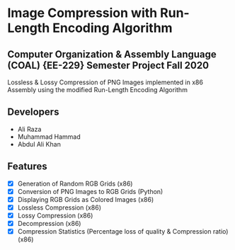 # Image Compression with Run-Length Encoding Algorithm
## Computer Organization & Assembly Language (COAL) {EE-229} Semester Project Fall 2020
Lossless &amp; Lossy Compression of PNG Images implemented in x86 Assembly using the modified Run-Length Encoding Algorithm

## Developers
* Ali Raza
* Muhammad Hammad
* Abdul Ali Khan

## Features
- [x] Generation of Random RGB Grids (x86)
- [x] Conversion of PNG Images to RGB Grids (Python)
- [x] Displaying RGB Grids as Colored Images (x86)
- [x] Lossless Compression (x86)
- [x] Lossy Compression (x86)
- [x] Decompression (x86)
- [x] Compression Statistics (Percentage loss of quality & Compression ratio) (x86)
